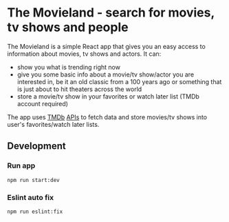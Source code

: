 # The Movieland - search for movies, tv shows and people

The Movieland is a simple React app that gives you an easy access to information about movies, tv shows and actors. It can:

- show you what is trending right now
- give you some basic info about a movie/tv show/actor you are interested in, be it an old classic from a 100 years ago or something that is just about to hit theaters across the world
- store a movie/tv show in your favorites or watch later list (TMDb account required)

The app uses [TMDb](https://www.themoviedb.org/) [APIs](https://developers.themoviedb.org/3/getting-started/introduction) to fetch data and store movies/tv shows into user's favorites/watch later lists.

## Development

### Run app

`npm run start:dev`

### Eslint auto fix

`npm run eslint:fix`
